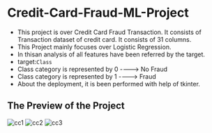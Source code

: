 # Credit-Card-Fraud-ML-Project
- This project is over Credit Card Fraud Transaction. It consists of Transaction dataset of credit card. It consists of 31 columns.
- This Project mainly focuses over Logistic Regression.
- In thisan analysis of all features have been referred by the target.
- target:`Class`
- Class category is represented by 0 ----> No Fraud
- Class category is represented by 1 ----> Fraud
- About the deployment, it is been performed with help of tkinter.
## The Preview of the Project
![cc1](https://user-images.githubusercontent.com/67320129/86129236-0070ad80-bb00-11ea-9d5a-b5bb1b7fe82e.png)
![cc2](https://user-images.githubusercontent.com/67320129/86129235-0070ad80-bb00-11ea-9bec-06868266b2db.png)
![cc3](https://user-images.githubusercontent.com/67320129/86129230-fea6ea00-baff-11ea-8271-127871c2a319.png)


